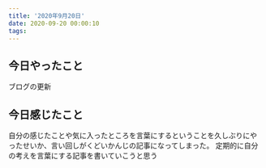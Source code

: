 ```yaml
---
title: '2020年9月20日'
date: 2020-09-20 00:00:10
tags:
---
```


## 今日やったこと
ブログの更新
## 今日感じたこと
自分の感じたことや気に入ったところを言葉にするということを久しぶりにやったせいか、言い回しがくどいかんじの記事になってしまった。
定期的に自分の考えを言葉にする記事を書いていこうと思う